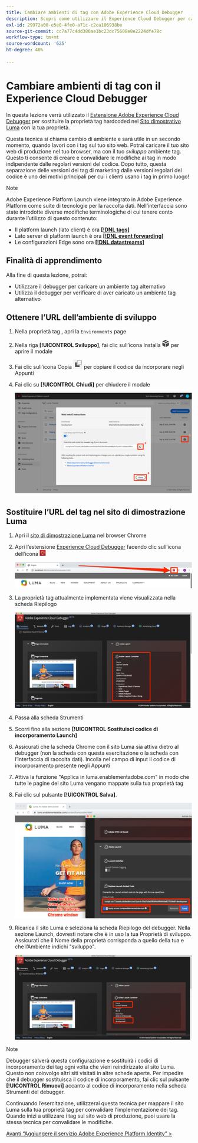 ```yaml
---
title: Cambiare ambienti di tag con Adobe Experience Cloud Debugger
description: Scopri come utilizzare il Experience Cloud Debugger per caricare diversi codici di incorporamento dei tag. Questa lezione fa parte dell’esercitazione Implementa l’Experience Cloud in siti web .
exl-id: 29972a00-e5e0-4fe0-a71c-c2ca106938be
source-git-commit: cc7a77c4dd380ae1bc23dc75608e8e2224dfe78c
workflow-type: tm+mt
source-wordcount: '625'
ht-degree: 40%

---
```


# Cambiare ambienti di tag con il Experience Cloud Debugger

In questa lezione verrà utilizzato il [Estensione Adobe Experience Cloud Debugger](https://chrome.google.com/webstore/detail/adobe-experience-cloud-de/ocdmogmohccmeicdhlhhgepeaijenapj) per sostituire la proprietà tag hardcoded nel [Sito dimostrativo Luma](https://luma.enablementadobe.com/content/luma/us/en.html) con la tua proprietà.

Questa tecnica si chiama cambio di ambiente e sarà utile in un secondo momento, quando lavori con i tag sul tuo sito web. Potrai caricare il tuo sito web di produzione nel tuo browser, ma con il tuo *sviluppo* ambiente tag. Questo ti consente di creare e convalidare le modifiche ai tag in modo indipendente dalle regolari versioni del codice.  Dopo tutto, questa separazione delle versioni dei tag di marketing dalle versioni regolari del codice è uno dei motivi principali per cui i clienti usano i tag in primo luogo!

>[!NOTE]
>
>Adobe Experience Platform Launch viene integrato in Adobe Experience Platform come suite di tecnologie per la raccolta dati. Nell’interfaccia sono state introdotte diverse modifiche terminologiche di cui tenere conto durante l’utilizzo di questo contenuto:
>
> * Il platform launch (lato client) è ora **[[!DNL tags]](https://experienceleague.adobe.com/docs/experience-platform/tags/home.html?lang=it)**
> * Lato server di platform launch è ora **[[!DNL event forwarding]](https://experienceleague.adobe.com/docs/experience-platform/tags/event-forwarding/overview.html)**
> * Le configurazioni Edge sono ora **[[!DNL datastreams]](https://experienceleague.adobe.com/docs/experience-platform/edge/fundamentals/datastreams.html?lang=it)**


## Finalità di apprendimento

Alla fine di questa lezione, potrai:

* Utilizzare il debugger per caricare un ambiente tag alternativo
* Utilizza il debugger per verificare di aver caricato un ambiente tag alternativo

## Ottenere l’URL dell’ambiente di sviluppo

1. Nella proprietà tag , apri la `Environments` page

1. Nella riga **[!UICONTROL Sviluppo]**, fai clic sull’icona Installa ![icona Installa](images/launch-installIcon.png) per aprire il modale

1. Fai clic sull’icona Copia ![icona Copia](images/launch-copyIcon.png) per copiare il codice da incorporare negli Appunti

1. Fai clic su **[!UICONTROL Chiudi]** per chiudere il modale

   ![Icona di installazione](images/launch-copyInstallCode.png)

## Sostituire l’URL del tag nel sito di dimostrazione Luma

1. Apri il [sito di dimostrazione Luma](https://luma.enablementadobe.com/content/luma/us/en.html) nel browser Chrome

1. Apri l’estensione [Experience Cloud Debugger](https://chrome.google.com/webstore/detail/adobe-experience-cloud-de/ocdmogmohccmeicdhlhhgepeaijenapj) facendo clic sull’icona dell’icona ![icona debugger](images/icon-debugger.png)

   ![Fai clic sull’icona Debugger](images/switchEnvironments-openDebugger.png)

1. La proprietà tag attualmente implementata viene visualizzata nella scheda Riepilogo

   ![ambiente tag mostrato in Debugger](images/switchEnvironments-debuggerOnWeRetail-prod.png)

1. Passa alla scheda Strumenti
1. Scorri fino alla sezione **[!UICONTROL Sostituisci codice di incorporamento Launch]**
1. Assicurati che la scheda Chrome con il sito Luma sia attiva dietro al debugger (non la scheda con questa esercitazione o la scheda con l’interfaccia di raccolta dati).  Incolla nel campo di input il codice di incorporamento presente negli Appunti
1. Attiva la funzione &quot;Applica in luma.enablementadobe.com&quot; in modo che tutte le pagine del sito Luma vengano mappate sulla tua proprietà tag
1. Fai clic sul pulsante **[!UICONTROL Salva]**.

   ![ambiente tag mostrato in Debugger](images/switchEnvironments-debugger-save.png)

1. Ricarica il sito Luma e seleziona la scheda Riepilogo del debugger. Nella sezione Launch, dovresti notare che è in uso la tua Proprietà di sviluppo. Assicurati che il Nome della proprietà corrisponda a quello della tua e che l’Ambiente indichi &quot;sviluppo&quot;.

   ![ambiente tag mostrato in Debugger](images/switchEnvironments-debuggerOnWeRetail.png)

>[!NOTE]
>
>Debugger salverà questa configurazione e sostituirà i codici di incorporamento dei tag ogni volta che vieni reindirizzato al sito Luma. Questo non coinvolge altri siti visitati in altre schede aperte. Per impedire che il debugger sostituisca il codice di incorporamento, fai clic sul pulsante **[!UICONTROL Rimuovi]** accanto al codice di incorporamento nella scheda Strumenti del debugger.

Continuando l’esercitazione, utilizzerai questa tecnica per mappare il sito Luma sulla tua proprietà tag per convalidare l’implementazione dei tag. Quando inizi a utilizzare i tag sul sito web di produzione, puoi usare la stessa tecnica per convalidare le modifiche.

[Avanti “Aggiungere il servizio Adobe Experience Platform Identity” >](id-service.md)
